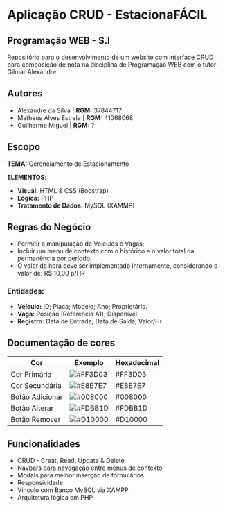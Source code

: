 
# Aplicação CRUD - EstacionaFÁCIL

## Programação WEB - S.I

Repositório para o desenvolvimento de um website com interface CRUD para composição de nota na disciplina de Programação WEB com o tutor Gilmar Alexandre.

## Autores

- Alexandre da Silva | **RGM:** 37844717
- Matheus Alves Estrela | **RGM:** 41068068
- Guilherme Miguel | **RGM:** ?

## Escopo

**TEMA:** Gerenciamento de Estacionamento

**ELEMENTOS**: 
- **Visual:** HTML & CSS (Boostrap)
- **Lógica:** PHP
- **Tratamento de Dados:** MySQL (XAMMP)

## Regras do Negócio

- Permitir a manipulação de Veículos e Vagas;
- Incluir um menu de contexto com o histórico e o valor total da permanência por período.
- O valor da hora deve ser implementado internamente, considerando o valor de: R$ 10,00 p/HR

###  Entidades:
 
- **Veículo:** ID; Placa; Modelo; Ano; Proprietário.
- **Vaga:** Posição (Referência A1); Disponível.
- **Registro:** Data de Entrada; Data de Saída; Valor/Hr.

## Documentação de cores

| Cor               | Exemplo                                                          | Hexadecimal
| ----------------- | ---------------------------------------------------------------- |-------------------------------------------------------------- |
| Cor Primária       | ![#FF3D03](https://dummyimage.com/100x20/ff3d03/fff.jpg&text=+) | #FF3D03 |
| Cor Secundária      | ![#E8E7E7](https://dummyimage.com/100x20/E8E7E7/fff.jpg&text=+) | #E8E7E7 |
| Botão  Adicionar    | ![#008000](https://dummyimage.com/100x20/008000/fff.jpg&text=+) | #008000 |
| Botão Alterar       | ![#FDBB1D](https://dummyimage.com/100x20/fdba1d/fff.jpg&text=+) | #FDBB1D |
| Botão Remover       | ![#D10000](https://dummyimage.com/100x20/d10000/fff.jpg&text=+) | #D10000 |


## Funcionalidades

- CRUD - Creat, Read, Update & Delete
- Navbars para navegação entre menus de contexto
- Modals para melhor inserção de formulários
- Responsividade
- Vinculo com Banco MySQL via XAMPP
- Arquitetura lógica em PHP

